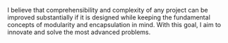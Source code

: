 I believe that comprehensibility and complexity of any project can be improved substantially if it is designed while keeping the fundamental concepts of modularity and encapsulation in mind. With this goal, I aim to innovate and solve the most advanced problems.
